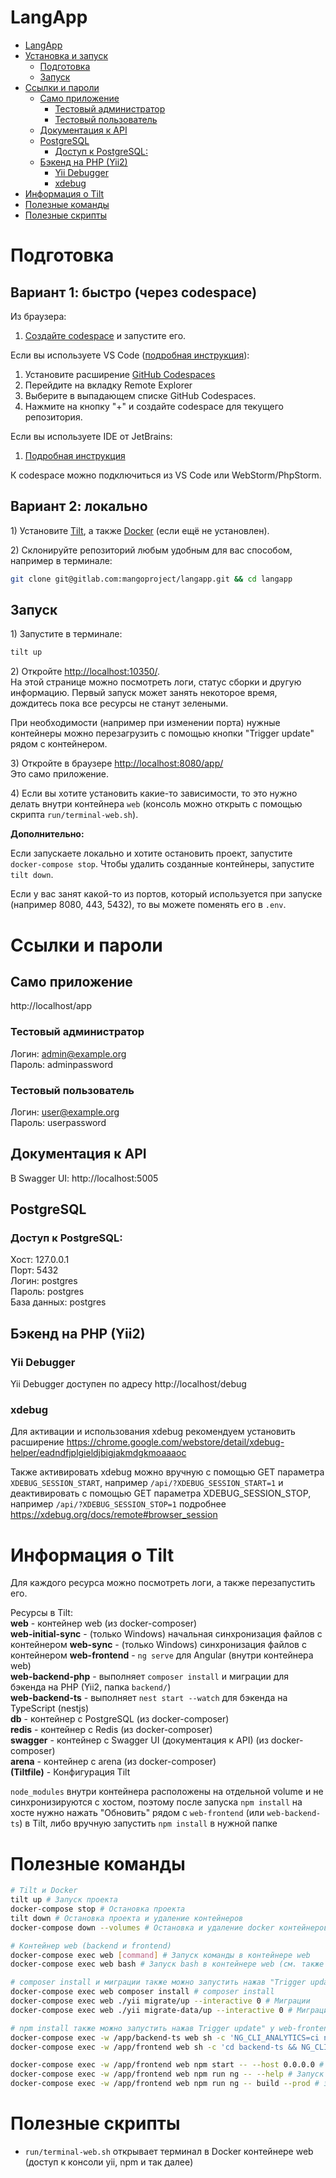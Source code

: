 # LangApp

- [LangApp](#langapp)
- [Установка и запуск](#установка-и-запуск)
  - [Подготовка](#подготовка)
  - [Запуск](#запуск)
- [Ссылки и пароли](#ссылки-и-пароли)
  - [Само приложение](#само-приложение)
    - [Тестовый администратор](#тестовый-администратор)
    - [Тестовый пользователь](#тестовый-пользователь)
  - [Документация к API](#документация-к-api)
  - [PostgreSQL](#postgresql)
    - [Доступ к PostgreSQL:](#доступ-к-postgresql)
  - [Бэкенд на PHP (Yii2)](#бэкенд-на-php-yii2)
    - [Yii Debugger](#yii-debugger)
    - [xdebug](#xdebug)
- [Информация о Tilt](#информация-о-tilt)
- [Полезные команды](#полезные-команды)
- [Полезные скрипты](#полезные-скрипты)

# Подготовка

## Вариант 1: быстро (через codespace)

Из браузера:
1. [Создайте codespace](https://github.com/codespaces/new?hide_repo_select=true&ref=master&repo=568000975&machine=standardLinux32gb) и запустите его.

Если вы используете VS Code ([подробная инструкция](https://docs.github.com/en/codespaces/developing-in-codespaces/using-github-codespaces-in-visual-studio-code#creating-a-codespace-in-vs-code)):
1. Установите расширение [GitHub Codespaces](https://marketplace.visualstudio.com/items?itemName=GitHub.codespaces)
2. Перейдите на вкладку Remote Explorer
3. Выберите в выпадающем списке GitHub Codespaces.
4. Нажмите на кнопку "+" и создайте codespace для текущего репозитория.

Если вы используете IDE от JetBrains:
1. [Подробная инструкция](https://docs.github.com/en/codespaces/developing-in-codespaces/using-github-codespaces-in-your-jetbrains-ide)

К codespace можно подключиться из VS Code или WebStorm/PhpStorm.

## Вариант 2: локально
1\) Установите [Tilt](https://docs.tilt.dev/install.html), а также [Docker](https://docs.docker.com/get-docker/) (если ещё не установлен).

2\) Склонируйте репозиторий любым удобным для вас способом, например в терминале:
```bash
git clone git@gitlab.com:mangoproject/langapp.git && cd langapp
```

## Запуск
1\) Запустите в терминале:
```bash
tilt up
```

2\) Откройте [http://localhost:10350/](http://localhost:10350/).\
На этой странице можно посмотреть логи, статус сборки и другую информацию. Первый запуск может занять некоторое время, дождитесь пока все ресурсы не станут зелеными.

При необходимости (например при изменении порта) нужные контейнеры можно перезагрузить с помощью кнопки "Trigger update" рядом с контейнером.

3\) Откройте в браузере [http://localhost:8080/app/](http://localhost:8080/app/)\
Это само приложение.

4\) Если вы хотите установить какие-то зависимости, то это нужно делать внутри контейнера `web` (консоль можно открыть с помощью скрипта `run/terminal-web.sh`).

**Дополнительно:**

Если запускаете локально и хотите остановить проект, запустите
`docker-compose stop`. Чтобы удалить созданные контейнеры, запустите `tilt down`.

Если у вас занят какой-то из портов, который используется при запуске (например 8080, 443, 5432), то вы можете поменять его в `.env`.

# Ссылки и пароли
## Само приложение
http://localhost/app

### Тестовый администратор
Логин: admin@example.org\
Пароль: adminpassword

### Тестовый пользователь
Логин: user@example.org\
Пароль: userpassword

## Документация к API
В Swagger UI: http://localhost:5005

## PostgreSQL
<!--pgAdmin4 доступен по адресу http://localhost:5001/\
adminer доступен по адресу http://localhost:5002/?pgsql=db&username=postgres&db=postgres&ns=public-->

### Доступ к PostgreSQL:
Хост: 127.0.0.1\
Порт: 5432\
Логин: postgres\
Пароль: postgres\
База данных: postgres

## Бэкенд на PHP (Yii2)
### Yii Debugger
Yii Debugger доступен по адресу http://localhost/debug

### xdebug
Для активации и использования xdebug рекомендуем установить расширение https://chrome.google.com/webstore/detail/xdebug-helper/eadndfjplgieldjbigjakmdgkmoaaaoc

Также активировать xdebug можно вручную с помощью GET параметра `XDEBUG_SESSION_START`, например `/api/?XDEBUG_SESSION_START=1` и деактивировать с помощью GET параметра XDEBUG_SESSION_STOP, например `/api/?XDEBUG_SESSION_STOP=1` подробнее https://xdebug.org/docs/remote#browser_session


# Информация о Tilt
Для каждого ресурса можно посмотреть логи, а также перезапустить его.

Ресурсы в Tilt:\
**web** - контейнер web (из docker-composer)\
**web-initial-sync** - (только Windows) начальная синхронизация файлов с контейнером
**web-sync** - (только Windows) синхронизация файлов с контейнером
**web-frontend** - `ng serve` для Angular (внутри контейнера web)\
**web-backend-php** - выполняет `composer install` и миграции для бэкенда на PHP (Yii2, папка `backend/`) <!--(только первый раз при запуске, далее Tilt выполняет `composer install` если composer.json изменился и показывает результат в `web`)-->\
**web-backend-ts** - выполняет `nest start --watch` для бэкенда на TypeScript (nestjs)\
**db** - контейнер с PostgreSQL (из docker-composer)\
**redis** - контейнер с Redis (из docker-composer)\
**swagger** - контейнер с Swagger UI (документация к API) (из docker-composer)\
**arena** - контейнер с arena (из docker-composer)\
**(Tiltfile)** - Конфигурация Tilt
<!--**adminer**, **arena**, **pgadmin** - контейнеры с adminer, arena, pgadmin (из docker-composer)\-->

`node_modules` внутри контейнера расположены на отдельной volume и не синхронизируются с хостом, поэтому после запуска `npm install` на хосте нужно нажать "Обновить" рядом с `web-frontend` (или `web-backend-ts`) в Tilt, либо вручную запустить `npm install` в нужной папке

# Полезные команды


```bash
# Tilt и Docker
tilt up # Запуск проекта
docker-compose stop # Остановка проекта
tilt down # Остановка проекта и удаление контейнеров
docker-compose down --volumes # Остановка и удаление docker контейнеров вместе с volumes (база данных, кеши и т.д.)

# Контейнер web (backend и frontend)
docker-compose exec web [command] # Запуск команды в контейнере web
docker-compose exec web bash # Запуск bash в контейнере web (см. также run/terminal-web.sh)

# composer install и миграции также можно запустить нажав "Trigger update" у web-backend-php в Tilt
docker-compose exec web composer install # composer install 
docker-compose exec web ./yii migrate/up --interactive 0 # Миграции
docker-compose exec web ./yii migrate-data/up --interactive 0 # Миграции для данных (словарь и т.д.)

# npm install также можно запустить нажав Trigger update" у web-frontend/web-backend-ts в Tilt
docker-compose exec -w /app/backend-ts web sh -c 'NG_CLI_ANALYTICS=ci npm install --no-audit' # npm install для backend-ts
docker-compose exec -w /app/frontend web sh -c 'cd backend-ts && NG_CLI_ANALYTICS=ci npm install --no-audit' # npm install для frontend

docker-compose exec -w /app/frontend web npm start -- --host 0.0.0.0 # npm start (запускает ng serve)
docker-compose exec -w /app/frontend web npm run ng -- --help # Запуск ng  
docker-compose exec -w /app/frontend web npm run ng -- build --prod # запускает ng build --prod
```

# Полезные скрипты

- `run/terminal-web.sh` открывает терминал в Docker контейнере web (доступ к консоли yii, npm и так далее)